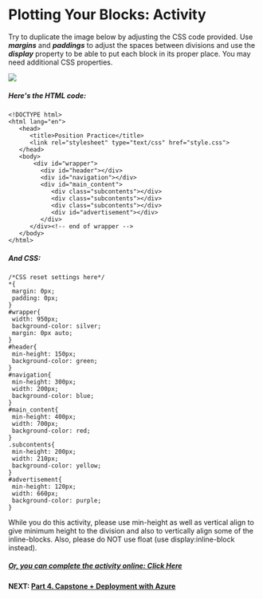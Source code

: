 # Plotting Your Blocks: Activity

Try to duplicate the image below by adjusting the CSS code provided. Use **_margins_** and **_paddings_** to adjust the spaces between divisions and use the **_display_** property to be able to put each block in its proper place. You may need additional CSS properties.

![](http://s3.amazonaws.com/General_V88/boomyeah/company_209/chapter_2135/handouts/chapter2135_3264_position-blocks.png)

##### Here's the HTML code:
```
<!DOCTYPE html>
<html lang="en">
   <head>
      <title>Position Practice</title>
      <link rel="stylesheet" type="text/css" href="style.css">
   </head>
   <body>
       <div id="wrapper">
         <div id="header"></div>
         <div id="navigation"></div>
         <div id="main_content">
            <div class="subcontents"></div>
            <div class="subcontents"></div>
            <div class="subcontents"></div>
            <div id="advertisement"></div>
         </div>
      </div><!-- end of wrapper -->
   </body>
</html>
```

##### And CSS:

```
/*CSS reset settings here*/
*{
 margin: 0px;
 padding: 0px;
}
#wrapper{
 width: 950px;
 background-color: silver;
 margin: 0px auto;
}
#header{
 min-height: 150px;
 background-color: green;
}
#navigation{
 min-height: 300px;
 width: 200px;
 background-color: blue;
}
#main_content{
 min-height: 400px;
 width: 700px;
 background-color: red;
}
.subcontents{
 min-height: 200px;
 width: 210px;
 background-color: yellow;
}
#advertisement{
 min-height: 120px;
 width: 660px;
 background-color: purple;
}
```


While you do this activity, please use min-height as well as vertical align to give minimum height to the division and also to vertically align some of the inline-blocks. Also, please do NOT use float (use display:inline-block instead).

##### [Or, you can complete the activity online: Click Here](https://codepen.io/dannyooooo/pen/100311ce217467fbcf13862a5090012b)


#### NEXT: [Part 4. Capstone + Deployment with Azure](https://github.com/daniel-dc-cd/web-fundamentals-1/tree/master/Part%204.%20%20Capstone%20%2B%20Deployment)

